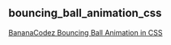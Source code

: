 ## bouncing_ball_animation_css

[BananaCodez Bouncing Ball Animation in CSS](https://www.youtube.com/watch?v=eyn_HNRyDTg)
